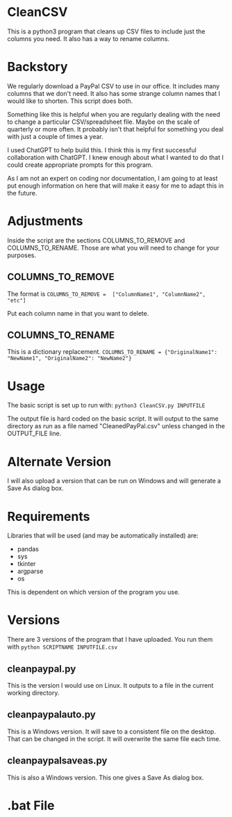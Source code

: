 # CleanCSV
This is a python3 program that cleans up CSV files to include just the columns you need. It also has a way to rename columns.

# Backstory
We regularly download a PayPal CSV to use in our office. It includes many columns that we don't need. It also has some strange column names that I would like to shorten. This script does both.

Something like this is helpful when you are regularly dealing with the need to change a particular CSV/spreadsheet file. Maybe on the scale of quarterly or more often. It probably isn't that helpful for something you deal with just a couple of times a year.

I used ChatGPT to help build this. I think this is my first successful collaboration with ChatGPT. I knew enough about what I wanted to do that I could create appropriate prompts for this program.

As I am not an expert on coding nor documentation, I am going to at least put enough information on here that will make it easy for me to adapt this in the future.

# Adjustments
Inside the script are the sections COLUMNS_TO_REMOVE and COLUMNS_TO_RENAME. Those are what you will need to change for your purposes.

## COLUMNS_TO_REMOVE
The format is
``` COLUMNS_TO_REMOVE =  ["ColumnName1", "ColumnName2", "etc"] ```

Put each column name in that you want to delete.

## COLUMNS_TO_RENAME
This is a dictionary replacement.
``` COLUMNS_TO_RENAME = {"OriginalName1": "NewName1", "OriginalName2": "NewName2"} ```

# Usage
The basic script is set up to run with:
``` python3 CleanCSV.py INPUTFILE ```

The output file is hard coded on the basic script. It will output to the same directory as run as a file named "CleanedPayPal.csv" unless changed in the OUTPUT_FILE line.

# Alternate Version
I will also upload a version that can be run on Windows and will generate a Save As dialog box.

# Requirements
Libraries that will be used (and may be automatically installed) are:
- pandas
- sys
- tkinter
- argparse
- os

This is dependent on which version of the program you use.

# Versions
There are 3 versions of the program that I have uploaded. You run them with ``` python SCRIPTNAME INPUTFILE.csv ```
## cleanpaypal.py
This is the version I would use on Linux. It outputs to a file in the current working directory.

## cleanpaypalauto.py
This is a Windows version. It will save to a consistent file on the desktop. That can be changed in the script. It will overwrite the same file each time.

## cleanpaypalsaveas.py
This is also a Windows version. This one gives a Save As dialog box.

# .bat File
